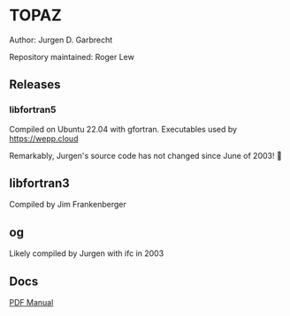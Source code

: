 # TOPAZ

Author: Jurgen D. Garbrecht

Repository maintained: Roger Lew

## Releases

### libfortran5

Compiled on Ubuntu 22.04 with gfortran. Executables used by https://wepp.cloud

Remarkably, Jurgen's source code has not changed since June of 2003! 🙌


## libfortran3
	
Compiled by Jim Frankenberger

## og

Likely compiled by Jurgen with ifc in 2003

## Docs

[PDF Manual](https://github.com/rogerlew/topaz/blob/main/docs/TOPAZ_Overview-Manual2.pdf)

